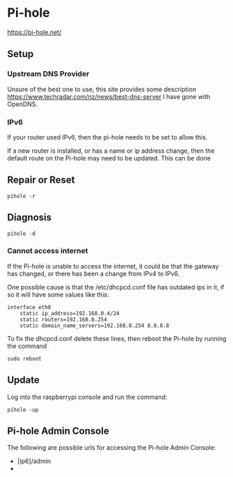 # Pi-hole
https://pi-hole.net/

## Setup

### Upstream DNS Provider
Unsure of the best one to use, this site provides some description https://www.techradar.com/nz/news/best-dns-server
I have gone with OpenDNS.

### IPv6
If your router used IPv6, then the pi-hole needs to be set to allow this.


If a new router is installed, or has a name or ip address change, then the default route on the Pi-hole may need to be updated.
This can be done 

## Repair or Reset
```console
pihole -r
```

## Diagnosis
```console
pihole -d
```

### Cannot access internet
If the Pi-hole is unable to access the internet, it could be that the gateway has changed, or there has been a change from IPv4 to IPv6.


One possible cause is that the /etc/dhcpcd.conf file has outdated ips in it, if so it will have some values like this:
```
interface eth0
    static ip_address=192.168.0.4/24
    static routers=192.168.0.254
    static domain_name_servers=192.168.0.254 8.8.8.8
```
To fix the dhcpcd.conf delete these lines, then reboot the Pi-hole by running the command
```console
sudo reboot
```

## Update
Log into the raspberrypi console and run the command:

```console
pihole -up
```

## Pi-hole Admin Console

The following are possible urls for accessing the Pi-hole Admin Console:
 - [ip6]/admin
 - 
